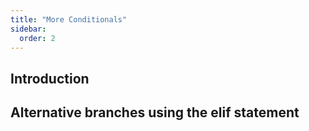 ```yaml
---
title: "More Conditionals"
sidebar:
  order: 2
---
```


## Introduction

## Alternative branches using the elif statement
